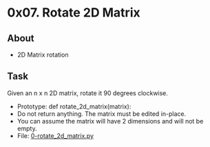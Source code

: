 # 0x07. Rotate 2D Matrix

## About
- 2D Matrix rotation

## Task
Given an n x n 2D matrix, rotate it 90 degrees clockwise.
- Prototype: def rotate_2d_matrix(matrix):
- Do not return anything. The matrix must be edited in-place.
- You can assume the matrix will have 2 dimensions and will not be empty.
- File: [0-rotate_2d_matrix.py](0-rotate_2d_matrix.py)
